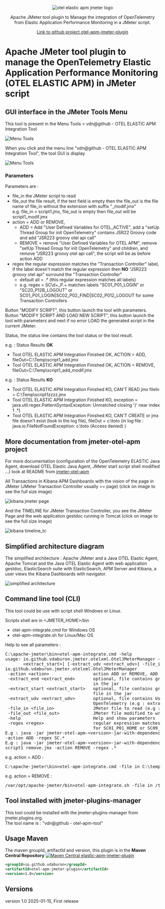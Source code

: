 <p align="center">
<img src="https://github.com/vdaburon/elastic-otel-jmeter-plugin/blob/main/doc/otelapmjmplugin_logo.png" alt="otel elastic apm jmeter logo"/>

  <p align="center">Apache JMeter tool plugin to Manage the integration of OpenTelemetry from Elastic Application Performance Monitoring in a JMeter script.</p>
  <p align="center"><a href="https://github.com/vdaburon/otel-apm-jmeter-plugin">Link to github project otel-apm-jmeter-plugin</a></p>
</p>

# Apache JMeter tool plugin to manage the OpenTelemetry Elastic Application Performance Monitoring (OTEL ELASTIC APM) in JMeter script

## GUI interface in the JMeter Tools Menu
This tool is present in the Menu Tools > vdn@github - OTEL ELASTIC APM Integration Tool

![Menu Tools](doc/images/jmeter_menu_tools_with_otel_elastic_apm.png)

When you click and the menu line "vdn@github - OTEL ELASTIC APM Integration Tool", the tool GUI is display

![Menu Tools](doc/images/otel_elastic_apm_integration_tool_gui.png)

### Parameters
Parameters are :
* file_in the JMeter script to read
* file_out the file result, if the text field is empty then the file_out is the file name of file_in without the extension with suffix "_modif.jmx" <br/>
  e.g. file_in = script1.jmx, file_out is empty then file_out will be script1_modif.jmx
* action = ADD or REMOVE, 
  * ADD = Add "User Defined Variables for OTEL_ACTIVE", add a "setUp Thread Group for init OpenTelemetry" contains JSR22 Groovy code and add "JSR223 groovy otel api call"
  * REMOVE = remove "User Defined Variables for OTEL APM", remove "setUp Thread Group for init OpenTelemetry" and children, and remove "JSR223 groovy otel api call", the script will be as before action ADD
* regex the regular expression matches the "Transaction Controller" label, if the label doesn't match the regular expression then **NO** "JSR223 groovy otel api" surround the "Transaction Controller"
  * default all = .* (this regular expression matches all labels)
  * e.g. regex = SC\d+_P.+ matches labels "SC01_P01_LOGIN" or "SC20_P12B_LOGOUT" or SC01_P01_LOGIN|SC02_P02_FIND|SC02_P012_LOGOUT for some Transaction Controllers

Button "MODIFY SCRIPT", this button launch the tool with parameters.<br/>
Button "MODIFY SCRIPT AND LOAD NEW SCRIPT", this button launch the tool with parameters and next if no error LOAD the generated script in the current JMeter.

Status, the status line contains the tool status or the tool result.

e.g. : Status Results **OK**
* Tool OTEL ELASTIC APM Integration Finished OK, ACTION = ADD, fileOut=C:\Temp\script1_add.jmx
* Tool OTEL ELASTIC APM Integration Finished OK, ACTION = REMOVE, fileOut=C:\Temp\script1_add_modif.jmx

e.g. : Status Results **KO**
* Tool OTEL ELASTIC APM Integration Finished KO, CAN'T READ jmx fileIn = C:\Temp\script1zzzz.jmx
* Tool OTEL ELASTIC APM Integration Finished KO, exception = java.util.regex.PatternSyntaxException: Unmatched closing ')' near index 1 .*)
* Tool OTEL ELASTIC APM Integration Finished KO, CAN'T CREATE or jmx file doesn't exist (look in the log file), fileOut  = c:\toto (in log file : java.io.FileNotFoundException: c:\toto (Access denied)
  )

## More documentation from jmeter-otel-apm project
For more documentation (configuration of the OpenTelemetry ELASTIC Java Agent, download OTEL Elastic Java Agent, JMeter start script shell modified ...) look at README from [jmeter-otel-apm](https://github.com/vdaburon/jmeter-otel-apm)

All Transactions in Kibana APM Dashboards with the vision of the page in JMeter (JMeter Transaction Controller usually == page) (click on image to see the full size image)

![kibana jmeter page](doc/images/kibana_jmeter_transactions.png)

And the TIMELINE for JMeter Transaction Controller, you see the JMeter Page and the web application gestdoc running in Tomcat (click on image to see the full size image)

![kibana timeline_tc](doc/images/kibana_jmeter_timeline_tc.png)

## Simplified architecture diagram
The simplified architecture : Apache JMeter and a Java OTEL Elastic Agent, Apache Tomcat and the Java OTEL Elastic Agent with web application gestdoc, ElasticSearch suite with ElasticSearch, APM Server and Kibana, a user views the Kibana Dashboards with navigator.

![simplified architecture](doc/images/architecture_jmeter_tomcat_elastic_otel_apm.png)

## Command line tool (CLI)
This tool could be use with script shell Windows or Linux.

Scripts shell are in &lt;JMETER_HOME&gt;/bin
* otel-apm-integrate.cmd for Windows OS
* otel-apm-integrate.sh for Linux/Mac OS

Help to see all parameters :

<pre>
C:\apache-jmeter\bin&gt;otel-apm-integrate.cmd -help
usage: io.github.vdaburon.jmeter.otelxml.OtelJMeterManager -action &lt;action&gt; [-extract_end &lt;extract_end&gt;] [-extract_start
       &lt;extract_start&gt;] [-extract_udv &lt;extract_udv&gt;] -file_in &lt;file_in&gt; -file_out &lt;file_out&gt; [-help] [-regex &lt;regex&gt;]
io.github.vdaburon.jmeter.otelxml.OtelJMeterManager
 -action &lt;action&gt;                 action ADD or REMOVE, ADD : add groovy api call and REMOVE : remove groovy api call
 -extract_end &lt;extract_end&gt;       optional, file contains groovy end call api (e.g : extract_end.xml), default read file
                                  in the jar
 -extract_start &lt;extract_start&gt;   optional, file contains groovy start call api (e.g : extract_start.xml), default read
                                  file in the jar
 -extract_udv &lt;extract_udv&gt;       optional, file contains User Defined Variables and setUp Thread Group for init
                                  OpenTelemetry (e.g : extract_udv.xml), default read file in the jar
 -file_in &lt;file_in&gt;               JMeter file to read (e.g : script.jmx)
 -file_out &lt;file_out&gt;             JMeter file modified to write (e.g : script_add.jmx)
 -help                            Help and show parameters
 -regex &lt;regex&gt;                   regular expression matches Transaction Controller Label (default .*) (e.g : SC[0-9]+_.
                                  for SC01_P01_HOME or SC09_P12_LOGOUT)
E.g : java -jar jmeter-otel-apm-&lt;version&gt;-jar-with-dependencies.jar -file_in script1.jmx -file_out script1_add.jmx
-action ADD -regex SC.*
E.g : java -jar jmeter-otel-apm-&lt;version&gt;-jar-with-dependencies.jar -file_in script1_add.jmx -file_out
script1_remove.jmx -action REMOVE -regex .*
</pre>

e.g. action = ADD :
<pre>
C:\apache-jmeter\bin>otel-apm-integrate.cmd -file_in C:\temp\script1.jmx -file_out C:\temp\script1_add_cli.jmx -action ADD -regex SC.*
</pre>

e.g. action = REMOVE :
<pre>
/var/opt/apache-jmeter/bin>otel-apm-integrate.sh -file_in /tmp/script1_add.jmx -file_out /tmp/script1_remove_cli.jmx -action REMOVE
</pre>

## Tool installed with jmeter-plugins-manager
This tool could be installed with the jmeter-plugins-manager from jmeter.plugins.org.<br>
The tool name is : "vdn@github - otel-apm-tool"

## Usage Maven
The maven groupId, artifactId and version, this plugin is in the **Maven Central Repository** [![Maven Central elastic-apm-jmeter-plugin](https://maven-badges.herokuapp.com/maven-central/io.github.vdaburon/otel-apm-jmeter-plugin/badge.svg)](https://maven-badges.herokuapp.com/maven-central/io.github.vdaburon/otel-apm-jmeter-plugin)

```xml
<groupId>io.github.vdaburon</groupId>
<artifactId>otel-apm-jmeter-plugin</artifactId>
<version>1.0</version>
```
## Versions
version 1.0  2025-01-15, First release

